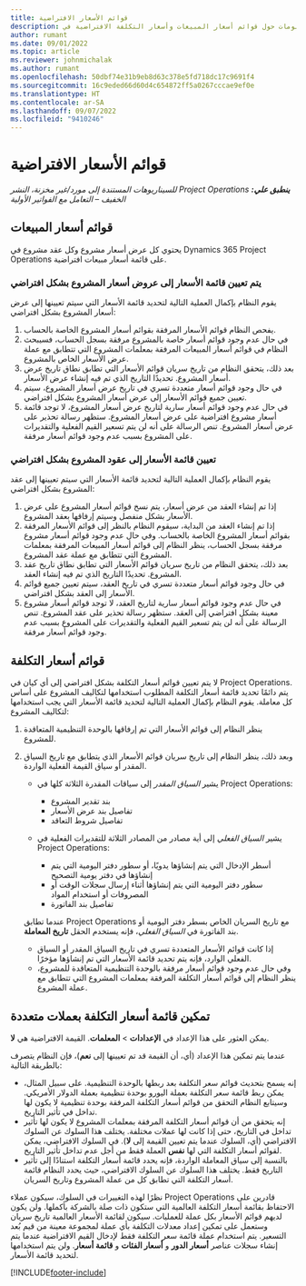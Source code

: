```yaml
---
title: قوائم الأسعار الافتراضية
description: يوفر هذا المقال معلومات حول قوائم أسعار المبيعات وأسعار التكلفة الافتراضية في Project Operations.
author: rumant
ms.date: 09/01/2022
ms.topic: article
ms.reviewer: johnmichalak
ms.author: rumant
ms.openlocfilehash: 50dbf74e31b9eb8d63c378e5fd718dc17c9691f4
ms.sourcegitcommit: 16c9eded66d60d4c654872ff5a0267cccae9ef0e
ms.translationtype: HT
ms.contentlocale: ar-SA
ms.lasthandoff: 09/07/2022
ms.locfileid: "9410246"
---
```

# <a name="default-price-lists"></a>قوائم الأسعار الافتراضية

_**ينطبق علي:** ‏‫Project Operations للسيناريوهات المستندة إلى مورد/غير مخزنة‬، ‏‫النشر الخفيف – التعامل مع الفواتير الأولية‬_

## <a name="sales-price-lists"></a>قوائم أسعار المبيعات

يحتوي كل عرض أسعار مشروع وكل عقد مشروع في Dynamics 365 Project Operations على قائمة أسعار مبيعات افتراضية. 

### <a name="price-list-default-on-project-quotes"></a>يتم تعيين قائمة الأسعار إلى عروض أسعار المشروع بشكل افتراضي
يقوم النظام بإكمال العملية التالية لتحديد قائمة الأسعار التي سيتم تعيينها إلى عرض أسعار المشروع بشكل افتراضي:

1. يفحص النظام قوائم الأسعار المرفقة بقوائم أسعار المشروع الخاصة بالحساب. 
1. في حال عدم وجود قوائم أسعار خاصة بالمشروع مرفقة بسجل الحساب، فسيبحث النظام في قوائم أسعار المبيعات المرفقة بمعلمات المشروع التي تتطابق مع عملة عرض الأسعار الخاص بالمشروع.
1. بعد ذلك، يتحقق النظام من تاريخ سريان قوائم الأسعار التي تطابق نطاق تاريخ عرض أسعار المشروع. تحديدًا التاريخ الذي تم فيه إنشاء عرض الأسعار.
1. في حال وجود قوائم أسعار متعددة تسري في تاريخ عرض أسعار المشروع، سيتم تعيين جميع قوائم الأسعار إلى عرض أسعار المشروع بشكل افتراضي.
1. في حال عدم وجود قوائم أسعار سارية لتاريخ عرض أسعار المشروع، لا توجد قائمة أسعار مشروع افتراضية على عرض أسعار المشروع. ستظهر رسالة تحذير على عرض أسعار المشروع. تنص الرسالة على أنه لن يتم تسعير القيم الفعلية والتقديرات على المشروع بسبب عدم وجود قوائم أسعار مرفقة.

### <a name="price-list-default-on-project-contracts"></a>تعيين قائمة الأسعار إلى عقود المشروع بشكل افتراضي 
يقوم النظام بإكمال العملية التالية لتحديد قائمة الأسعار التي سيتم تعيينها إلى عقد المشروع بشكل افتراضي:

1. إذا تم إنشاء العقد من عرض أسعار، يتم نسخ قوائم أسعار المشروع على عرض الأسعار بشكل منفصل وسيتم إرفاقها بعقد المشروع.
1. إذا تم إنشاء العقد من البداية، سيقوم النظام بالنظر إلى قوائم الأسعار المرفقة بقوائم أسعار المشروع الخاصة بالحساب. وفي حال عدم وجود قوائم أسعار مشروع مرفقة بسجل الحساب، ينظر النظام إلى قوائم أسعار المبيعات المرفقة بمعلمات المشروع التي تتطابق مع عملة عقد المشروع.
1. بعد ذلك، يتحقق النظام من تاريخ سريان قوائم الأسعار التي تطابق نطاق تاريخ عقد المشروع. تحديدًا التاريخ الذي تم فيه إنشاء العقد.
1. في حال وجود قوائم أسعار متعددة تسري في تاريخ العقد، سيتم تعيين جميع قوائم الأسعار إلى العقد بشكل افتراضي.
1. في حال عدم وجود قوائم أسعار سارية لتاريخ العقد، لا توجد قوائم أسعار مشروع معينة بشكل افتراضي إلى العقد. ستظهر رسالة تحذير على عقد المشروع. تنص الرسالة على أنه لن يتم تسعير القيم الفعلية والتقديرات على المشروع بسبب عدم وجود قوائم أسعار مرفقة.

## <a name="cost-price-lists"></a>قوائم أسعار التكلفة

لا يتم تعيين قوائم أسعار التكلفة بشكل افتراضي إلى أي كيان في Project Operations. يتم دائمًا تحديد قائمة أسعار التكلفة المطلوب استخدامها لتكاليف المشروع على أساس كل معاملة. يقوم النظام بإكمال العملية التالية لتحديد قائمة الأسعار التي يجب استخدامها لتكاليف المشروع:

1. ينظر النظام إلى قوائم الأسعار التي تم إرفاقها بالوحدة التنظيمية المتعاقدة للمشروع.
1. وبعد ذلك، ينظر النظام إلى تاريخ سريان قوائم الأسعار الذي يتطابق مع تاريخ السياق المقدر أو سياق القيمة الفعلية الواردة.

    - يشير *السياق المقدر* إلى سياقات المقدرة الثلاثة كلها في Project Operations:

        - بند تقدير المشروع
        - تفاصيل بند عرض الأسعار‬
        - تفاصيل شروط التعاقد

    - يشير *السياق الفعلي* إلى أية مصادر من المصادر الثلاثة للتقديرات الفعلية في Project Operations:

       - أسطر الإدخال التي يتم إنشاؤها يدويًا، أو سطور دفتر اليومية التي يتم إنشاؤها في دفتر يومية التصحيح
       - سطور دفتر اليومية التي يتم إنشاؤها أثناء إرسال سجلات الوقت أو المصروفات أو استخدام المواد
       - تفاصيل بند الفاتورة

    عندما تطابق Project Operations مع تاريخ السريان الخاص بسطر دفتر اليومية أو بند الفاتورة في *السياق الفعلي*، فإنه يستخدم الحقل **تاريخ المعاملة**.

    - إذا كانت قوائم الأسعار المتعددة تسري في تاريخ السياق المقدر أو السياق الفعلي الوارد، فإنه يتم تحديد قائمة الأسعار التي تم إنشاؤها مؤخرًا.
    - وفي حال عدم وجود قوائم أسعار مرفقة بالوحدة التنظيمية المتعاقدة للمشروع، ينظر النظام إلى قوائم أسعار التكلفة المرفقة بمعلمات المشروع التي تتطابق مع عملة المشروع.

## <a name="enable-multi-currency-cost-price-list"></a>تمكين قائمة أسعار التكلفة بعملات متعددة

يمكن العثور على هذا الإعداد في **الإعدادات** \> **المعلمات**. القيمة الافتراضية هي **لا**.

عندما يتم تمكين هذا الإعداد (أي، أن القيمة قد تم تعيينها إلى **نعم**)، فإن النظام يتصرف بالطريقة التالية:

- إنه يسمح بتحديث قوائم سعر التكلفة بعد ربطها بالوحدة التنظيمية. على سبيل المثال، يمكن ربط قائمة سعر التكلفة بعملة اليورو بوحدة تنظيمية بعملة الدولار الأمريكي. وسيتابع النظام التحقق من قوائم أسعار التكلفة المرفقة بوحدة تنظيمية لا يكون لها تداخل في تأثير التاريخ.
- إنه يتحقق من أن قوائم أسعار التكلفة المرفقة بمعلمات المشروع لا يكون لها تأثير تداخل في التاريخ، حتى إذا كانت لها عملات مختلفة. يختلف هذا السلوك عن السلوك الافتراضي (أي، السلوك عندما يتم تعيين القيمة إلى **لا**). في السلوك الافتراضي، يمكن لقوائم أسعار التكلفة التي لها **نفس** العملة فقط من أجل عدم تداخل تأثير التاريخ.
- بالنسبة إلى سياق المعاملة الواردة، فإنه يحدد قائمة أسعار التكلفة استنادًا إلى تأثير التاريخ فقط. يختلف هذا السلوك عن السلوك الافتراضي، حيث يحدد النظام قائمة أسعار التكلفة التي تطابق كل من عملة المشروع وتاريخ السريان.

نظرًا لهذه التغييرات في السلوك، سيكون عملاء Project Operations قادرين على الاحتفاظ بقائمة أسعار التكلفة العالمية التي ستكون ذات صلة بالشركة بأكملها. ولن يكون لديهم قوائم الأسعار بكل عملة للعمليات. سيكون لقائمة الأسعار العالمية تاريخ سريان وستعمل على تمكين إعداد معدلات التكلفة بأي عملة لمجموعة معينة من قيم بُعد التسعير. يتم استخدام عملة قائمة سعر التكلفة فقط لإدخال القيم الافتراضية عندما يتم إنشاء سجلات عناصر **أسعار الدور** و **أسعار الفئات** و **قائمة أسعار**. ولن يتم استخدامها لتحديد قائمة الأسعار.

[!INCLUDE[footer-include](../includes/footer-banner.md)]
